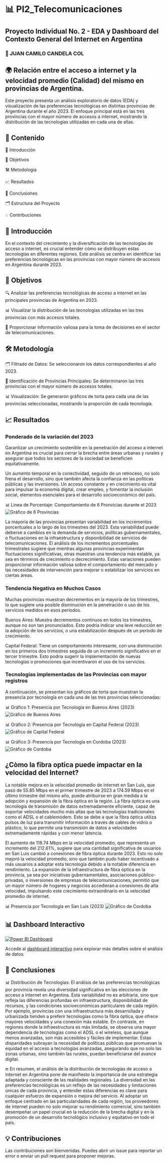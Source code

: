 # 📊 PI2_Telecomunicaciones
## Proyecto Individual No. 2 - EDA y Dashboard del Contexto General del Internet en Argentina
### 👤 JUAN CAMILO CANDELA COL

## 🌍 Relación entre el acceso a internet y la velocidad promedio (Calidad) del mismo en provincias de Argentina.
Este proyecto presenta un análisis exploratorio de datos (EDA) y visualización de las preferencias tecnológicas en distintas provincias de Argentina durante el año 2023. El enfoque principal está en las tres provincias con el mayor número de accesos a internet, mostrando la distribución de las tecnologías utilizadas en cada una de ellas.

## 📑 Contenido

📜 Introducción

🎯 Objetivos

🛠️ Metodología

📈 Resultados

📝 Conclusiones

🗂️ Estructura del Proyecto

💡 Contribuciones


## 🌟 Introducción
En el contexto del crecimiento y la diversificación de las tecnologías de acceso a internet, es crucial entender cómo se distribuyen estas tecnologías en diferentes regiones. Este análisis se centra en identificar las preferencias tecnológicas en las provincias con mayor número de accesos en Argentina durante 2023.

## 🎯 Objetivos
  🔍 Analizar las preferencias tecnológicas de acceso a internet en las principales provincias de Argentina en 2023.
  
  📊 Visualizar la distribución de las tecnologías utilizadas en las tres provincias con más accesos totales.
  
  💼 Proporcionar información valiosa para la toma de decisiones en el sector de telecomunicaciones.
  
## 🛠️ Metodología
🗂️ Filtrado de Datos: Se seleccionaron los datos correspondientes al año 2023.

📌 Identificación de Provincias Principales: Se determinaron las tres provincias con el mayor número de accesos totales.

📊 Visualización: Se generaron gráficos de torta para cada una de las provincias seleccionadas, mostrando la proporción de cada tecnología.


## 📈 Resultados
### Ponderado de la variación del 2023
Garantizar un crecimiento sostenible en la penetración del acceso a internet en Argentina es crucial para cerrar la brecha entre áreas urbanas y rurales y asegurar que todos los sectores de la sociedad se beneficien equitativamente.

Un aumento temporal en la conectividad, seguido de un retroceso, no solo frena el desarrollo, sino que también afecta la confianza en las políticas públicas y las inversiones. Un acceso constante y en crecimiento es vital para impulsar la economía digital, crear empleo, y fomentar la inclusión social, elementos esenciales para el desarrollo socioeconómico del país.

📊 Linea de Porcentaje: Comportamiento de 6 Pronvicias durante el 2023
![Gráfico de 6 Provincias](sources/variacionPorcentual_6prov.png)

La mayoría de las provincias presentan variabilidad en los incrementos porcentuales a lo largo de los trimestres del 2023. Esta variabilidad puede deberse a cambios en la demanda de servicios, políticas gubernamentales, o fluctuaciones en la infraestructura y disponibilidad de servicios de telecomunicaciones. El análisis de los incrementos porcentuales trimestrales sugiere que mientras algunas provincias experimentan fluctuaciones significativas, otras muestran una tendencia más estable, ya sea en términos de crecimiento o decrecimiento. Estas variaciones pueden proporcionar información valiosa sobre el comportamiento del mercado y las necesidades de intervención para mejorar o estabilizar los servicios en ciertas áreas.

### Tendencia Negativa en Muchos Casos
Muchas provincias muestran decrementos en la mayoría de los trimestres, lo que sugiere una posible disminución en la penetración o uso de los servicios medidos en esos períodos.

Buenos Aires:
Muestra decrementos continuos en todos los trimestres, aunque no son tan pronunciados. Esto podría indicar una leve reducción en la adopción de los servicios, o una estabilización después de un período de crecimiento.

Capital Federal:
Tiene un comportamiento interesante, con una disminución en los primeros dos trimestres seguida de un incremento significativo en el tercer trimestre. Esto podría sugerir la implementación de nuevas tecnologías o promociones que incentivaron el uso de los servicios.


### Tecnologías implementadas de las Provincias con mayor registros

A continuación, se presentan los gráficos de torta que muestran la presencia por tecnología en cada una de las tres provincias seleccionadas:

📊 Gráfico 1: Presencia por Tecnología en Buenos Aires (2023)
![Gráfico de Buenos Aires](sources/BuenosAires_IntTec2023.png)


📊 Gráfico 2: Presencia por Tecnología en Capital Federal (2023)
![Gráfico de Capital Federal](sources/CapitalFederal__IntTec2023.png)


📊 Gráfico 3: Presencia por Tecnología en Cordoba (2023)
![Gráfico de Cordoba](sources/Cordoba__IntTec2023.png)

## ¿Còmo la fibra optica puede impactar en la velocidad del Internet?
La notable mejora en la velocidad promedio de internet en San Luis, que pasó de 55.85 Mbps en el primer trimestre de 2023 a 174.59 Mbps en el último trimestre del mismo año, puede atribuirse en gran medida a la adopción y expansión de la fibra óptica en la región. La fibra óptica es una tecnología de transmisión de datos extremadamente eficiente, capaz de soportar velocidades mucho más altas que las tecnologías tradicionales como el ADSL o el cablemódem. Esto se debe a que la fibra óptica utiliza pulsos de luz para transmitir información a través de cables de vidrio o plástico, lo que permite una transmisión de datos a velocidades extremadamente rápidas y con menor latencia.

El aumento de 118.74 Mbps en la velocidad promedio, que representa un incremento del 212.61%, sugiere que una cantidad significativa de usuarios en San Luis cambió a conexiones de fibra óptica durante 2023. Esto no solo mejoró la velocidad promedio, sino que también pudo haber incentivado a más usuarios a adoptar esta tecnología debido a la notable diferencia en rendimiento. La expansión de la infraestructura de fibra óptica en la provincia, ya sea por iniciativas gubernamentales, asociaciones público-privadas, o inversiones de empresas de telecomunicaciones, permitió que un mayor número de hogares y negocios accedieran a conexiones de alta velocidad, impulsando este crecimiento extraordinario en la velocidad promedio de internet.

📊 Presencia por Tecnología en San Luis (2023)
![Gráfico de Cordoba](sources/SanLuis_Tecnologias.png)

## 📊 Dashboard Interactivo

[![Power BI Dashboard](https://img.shields.io/badge/Power%20BI-Interactive%20Report-brightgreen)](https://app.powerbi.com/view?r=eyJrIjoiMTY0ZWEwZDAtZTQxNi00NDAyLTg3YzEtYjVkZGRkOGQyOTJjIiwidCI6ImNiYzJjMzgxLTJmMmUtNGQ5My05MWQxLTUwNmM5MzE2YWNlNyIsImMiOjR9)

Accede al [dashboard interactivo](https://app.powerbi.com/view?r=eyJrIjoiMTY0ZWEwZDAtZTQxNi00NDAyLTg3YzEtYjVkZGRkOGQyOTJjIiwidCI6ImNiYzJjMzgxLTJmMmUtNGQ5My05MWQxLTUwNmM5MzE2YWNlNyIsImMiOjR9) para explorar más detalles sobre el análisis de datos.



## 📝 Conclusiones

📊 Distribución de Tecnologías: El análisis de las preferencias tecnológicas por provincia revela una diversidad significativa en las elecciones de acceso a internet en Argentina. Esta variabilidad no es arbitraria, sino que refleja las diferencias profundas en infraestructura, disponibilidad de recursos, y las condiciones socioeconómicas particulares de cada región. Por ejemplo, provincias con una infraestructura más desarrollada y urbanizada tienden a preferir tecnologías como la fibra óptica, que ofrece mayores velocidades y una conexión más estable. En contraste, en regiones donde la infraestructura es más limitada, se observa una mayor dependencia de tecnologías como el ADSL o el wireless, que aunque menos avanzadas, son más accesibles y fáciles de implementar. Estas disparidades subrayan la necesidad de políticas públicas que promuevan la equidad en el acceso a tecnologías avanzadas, asegurando que no solo las zonas urbanas, sino también las rurales, puedan beneficiarse del avance digital.


🔚 En resumen, el análisis de la distribución de tecnologías de acceso a internet en Argentina pone de manifiesto la importancia de una estrategia adaptada y consciente de las realidades regionales. La diversidad en las preferencias tecnológicas es un reflejo de las necesidades y limitaciones únicas de cada provincia, y entender estas diferencias es clave para cualquier esfuerzo de expansión o mejora del servicio. Al adoptar un enfoque centrado en las particularidades de cada región, los proveedores de internet pueden no solo mejorar su rendimiento comercial, sino también desempeñar un papel crucial en la reducción de la brecha digital y en la promoción de un desarrollo tecnológico inclusivo y equitativo en todo el país.
     
         

## 💡 Contribuciones
Las contribuciones son bienvenidas. Puedes abrir un issue para reportar un error o enviar un pull request para proponer mejoras.




